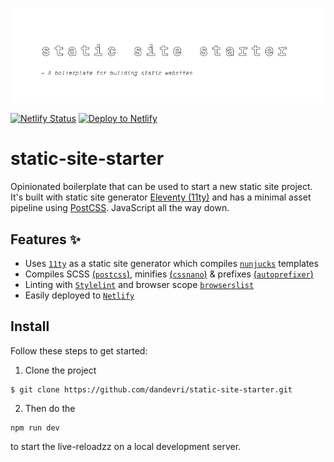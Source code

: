 ![Static Site Starter](/docs/github-banner.jpg)

[![Netlify Status](https://api.netlify.com/api/v1/badges/8101fd14-c131-4e52-969a-ccc0ffd038c4/deploy-status)](https://app.netlify.com/sites/suspicious-lamport-275cea/deploys)
[![Deploy to Netlify](https://www.netlify.com/img/deploy/button.svg)](https://app.netlify.com/start/deploy?repository=https://github.com/dandevri/static-site-starter)

# static-site-starter

Opinionated boilerplate that can be used to start a new static site project. It's built with static site generator [Eleventy (11ty)][11ty] and has a minimal asset pipeline using [PostCSS][postcss]. JavaScript all the way down.

## Features ✨

* Uses [`11ty`][11ty] as a static site generator which compiles [`nunjucks`][nunjucks] templates
* Compiles SCSS [(`postcss`)][postcss], minifies [(`cssnano`)][cssnano] & prefixes [(`autoprefixer`)][cssnano]
* Linting with [`Stylelint`][stylelint] and browser scope [`browserslist`][browserslist]
* Easily deployed to [`Netlify`][netlify]


## Install

Follow these steps to get started:

1. Clone the project

```
$ git clone https://github.com/dandevri/static-site-starter.git
```

2. Then do the
```
npm run dev
```

to start the live-reloadzz on a local development server.

[11ty]: https://www.11ty.io/]
[postcss]: https://postcss.org/
[cssnano]: https://cssnano.co/
[nunjucks]: https://mozilla.github.io/nunjucks/
[autoprefixer]: https://github.com/postcss/autoprefixer
[stylelint]: https://stylelint.io/
[browserslist]: https://github.com/browserslist/browserslist
[netlify]: https://www.netlify.com/
